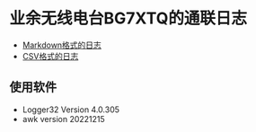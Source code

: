 # 业余无线电台BG7XTQ的通联日志

- [Markdown格式的日志](BG7XTQ.md)
- [CSV格式的日志](BG7XTQ.CSV)

## 使用软件

- Logger32 Version 4.0.305
- awk version 20221215
